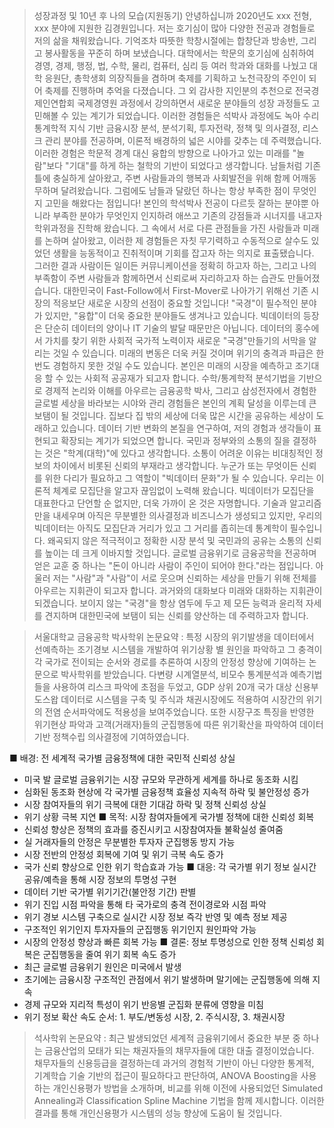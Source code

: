 > 성장과정 및 10년 후 나의 모습(지원동기)
  안녕하십니까 2020년도 xxx 전형, xxx 분야에 지원한 김경원입니다. 저는 호기심이 많아 다양한 전공과 경험들로 저의 삶을 채워왔습니다. 기억조차 따뜻한 학창시절에는 합창단과 방송반, 그리고 봉사활동을 꾸준히 하며 보냈습니다. 대학에서는 학문의 호기심에 심취하여 경영, 경제, 행정, 법, 수학, 물리, 컴퓨터, 심리 등 여러 학과와 대화를 나눴고 대학 응원단, 총학생회 의장직들을 겸하며 축제를 기획하고 노천극장의 주인이 되어 축제를 진행하며 추억을 다졌습니다. 그 외 감사한 지인분의 추천으로 전국경제인연합회 국제경영원 과정에서 강의하면서 새로운 분야들의 성장 과정들도 고민해볼 수 있는 계기가 되었습니다. 이러한 경험들은 석박사 과정에도 녹아 수리 통계학적 지식 기반 금융시장 분석, 분석기획, 투자전략, 정책 및 의사결정, 리스크 관리 분야를 전공하며, 이론적 배경하의 넓은 시야를 갖추는 데 주력했습니다. 이러한 경험은 학문적 경계 대신 융합의 방향으로 나아가고 있는 미래를 "놀람"보다 "기대"를 하게 하는 철학의 기반이 되었다고 생각합니다. 남들처럼 기존 틀에 충실하게 살아왔고, 주변 사람들과의 행복과 사회발전을 위해 함께 어깨동무하며 달려왔습니다. 그럼에도 남들과 달랐던 하나는 항상 부족한 점이 무엇인지 고민을 해왔다는 점입니다! 본인의 학석박사 전공이 다르듯 잘하는 분야뿐 아니라 부족한 분야가 무엇인지 인지하려 애쓰고 기존의 강점들과 시너지를 내고자 학위과정을 진학해 왔습니다. 그 속에서 서로 다른 관점들을 가진 사람들과 미래를 논하며 살아왔고, 이러한 제 경험들은 자칫 무기력하고 수동적으로 살수도 있었던 생활을 능동적이고 진취적이며 기회를 잡고자 하는 의지로 표출됐습니다. 그러한 결과 사람이든 일이든 커뮤니케이션을 정확히 하고자 하는, 그리고 나의 부족함이 주변 사람들과 함께하면서 신뢰로써 자리하고자 하는 습관도 만들어졌습니다.
  대한민국이 Fast-Follow에서 First-Mover로 나아가기 위해선 기존 시장의 적응보단 새로운 시장의 선점이 중요할 것입니다! "국경"이 필수적인 분야가 있지만, "융합"이 더욱 중요한 분야들도 생겨나고 있습니다. 빅데이터의 등장은 단순히 데이터의 양이나 IT 기술의 발달 때문만은 아닙니다. 데이터의 홍수에서 가치를 찾기 위한 사회적 국가적 노력이자 새로운 "국경"만들기의 서막을 알리는 것일 수 있습니다. 미래의 변동은 더욱 커질 것이며 위기의 충격과 파급은 한 번도 경험하지 못한 것일 수도 있습니다. 본인은 미래의 시장을 예측하고 조기대응 할 수 있는 사회적 공공재가 되고자 합니다. 수학/통계학적 분석기법을 기반으로 경제적 논리와 이해를 아우르는 금융공학 박사, 그리고 삼성전자에서 경험한 글로벌 세상을 바라보는 시야와 관리 경험들은 본인의 계획 달성을 이루는데 큰 보탬이 될 것입니다. 집보다 집 밖의 세상에 더욱 많은 시간을 공유하는 세상이 도래하고 있습니다. 데이터 기반 변화의 본질을 연구하여, 저의 경험과 생각들이 표현되고 확장되는 계기가 되었으면 합니다. 국민과 정부와의 소통의 질을 결정하는 것은 "학계(대학)"에 있다고 생각합니다. 소통이 어려운 이유는 비대칭적인 정보의 차이에서 비롯된 신뢰의 부재라고 생각합니다. 누군가 또는 무엇이든 신뢰를 위한 다리가 필요하고 그 역할이 "빅데이터 문화"가 될 수 있습니다. 우리는 이론적 체계로 모집단을 알고자 끊임없이 노력해 왔습니다. 빅데이터가 모집단을 대표한다고 단언할 순 없지만, 더욱 가까이 온 것은 자명합니다. 기술과 알고리즘만을 내세우며 아직은 무분별한 의사결정과 비즈니스가 생성되고 있지만, 우리의 빅데이터는 아직도 모집단과 거리가 있고 그 거리를 좁히는데 통계학이 필수입니다. 왜곡되지 않은 적극적이고 정확한 시장 분석 및 국민과의 공유는 소통의 신뢰를 높이는 데 크게 이바지할 것입니다. 글로벌 금융위기로 금융공학을 전공하며 얻은 교훈 중 하나는 "돈이 아니라 사람이 주인이 되어야 한다."라는 점입니다. 아울러 저는 "사람"과 "사람"이 서로 웃으며 신뢰하는 세상을 만들기 위해 전체를 아우르는 지휘관이 되고자 합니다. 과거와의 대화보다 미래와 대화하는 지휘관이 되겠습니다. 보이지 않는 "국경"을 항상 염두에 두고 제 모든 능력과 윤리적 자세를 견지하며 대한민국에 보탬이 되는 신뢰를 양산하는 데 주력하고자 합니다.

> 서울대학교 금융공학 박사학위 논문요약
: 특정 시장의 위기발생을 데이터에서 선예측하는 조기경보 시스템을 개발하여 위기상황 별 원인을 파악하고 그 충격이 각 국가로 전이되는 순서와 경로를 추론하여 시장의 안정성 향상에 기여하는 논문으로 박사학위를 받았습니다. 다변량 시계열분석, 비모수 통계분석과 예측기법들을 사용하여 리스크 파악에 초점을 두었고, GDP 상위 20개 국가 대상 신용부도스왑 데이터로 시스템을 구축 및 주식과 채권시장에도 적용하여 시장간의 위기의 전염 순서파악에도 적용성을 보여주었습니다. 또한 시장구조 특징을 반영한 위기현상 파악과 고객(거래자)들의 군집행동에 따른 위기확산을 파악하여 데이터기반 정책수립 의사결정에 기여하였습니다.

■ 배경: 전 세계적 국가별 금융정책에 대한 국민적 신뢰성 상실
- 미국 발 글로벌 금융위기는 시장 규모와 무관하게 세계를 하나로 동조화 시킴
- 심화된 동조화 현상에 각 국가별 금융정책 효율성 지속적 하락 및 불안정성 증가
- 시장 참여자들의 위기 극복에 대한 기대감 하락 및 정책 신뢰성 상실
- 위기 상황 극복 지연
■ 목적: 시장 참여자들에게 국가별 정책에 대한 신뢰성 회복
- 신뢰성 향상은 정책의 효과를 증진시키고 시장참여자들 불확실성 줄여줌
- 실 거래자들의 안정은 무분별한 투자자 군집행동 방지 가능
- 시장 전반의 안정성 회복에 기여 및 위기 극복 속도 증가
- 국가 신뢰 향상으로 인한 위기 학습효과 가능
■ 대응: 각 국가별 위기 정보 실시간 공유/예측을 통해 시장 정보의 투명성 구현
- 데이터 기반 국가별 위기기간(불안정 기간) 판별
- 위기 진입 시점 파악을 통해 타 국가로의 충격 전이경로와 시점 파악
- 위기 경보 시스템 구축으로 실시간 시장 정보 즉각 반영 및 예측 정보 제공
- 구조적인 위기인지 투자자들의 군집행동 위기인지 원인파악 가능
- 시장의 안정성 향상과 빠른 회복 가능
■ 결론: 정보 투명성으로 인한 정책 신뢰성 회복은 군집행동을 줄여 위기 회복 속도 증가
- 최근 글로벌 금융위기 원인은 미국에서 발생
- 초기에는 금융시장 구조적인 관점에서 위기 발생하며 말기에는 군집행동에 의해 지속
- 경제 규모와 지리적 특성이 위기 반응별 군집화 분류에 영향을 미침
- 위기 정보 확산 속도 순서: 1. 부도/변동성 시장, 2. 주식시장, 3. 채권시장

> 석사학위 논문요약
: 최근 발생되었던 세계적 금융위기에서 중요한 부분 중 하나는 금융산업의 모태가 되는 채권자들의 채무자들에 대한 대출 결정이었습니다. 채무자들의 신용등급을 결정하는데 과거의 경험적 기반이 아닌 다양한 통계적, 기계학습 기술 기반의 접근이 필요하다고 판단하여, ANOVA Boosting을 사용하는 개인신용평가 방법을 소개하며, 비교를 위해 이전에 사용되었던 Simulated Annealing과 Classification Spline Machine 기법을 함께 제시합니다. 이러한 결과를 통해 개인신용평가 시스템의 성능 향상에 도움이 될 것입니다.
